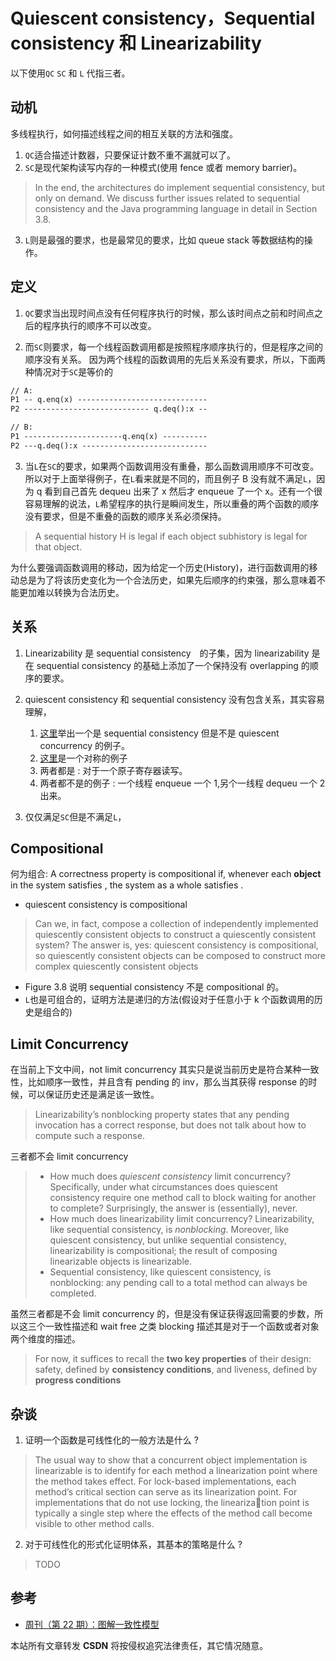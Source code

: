 # Quiescent consistency，Sequential consistency 和 Linearizability
以下使用`QC` `SC` 和 `L` 代指三者。


## 动机
多线程执行，如何描述线程之间的相互关联的方法和强度。

1. `QC`适合描述计数器，只要保证计数不重不漏就可以了。
2. `SC`是现代架构读写内存的一种模式(使用 fence 或者 memory barrier)。

> In the end, the architectures do implement sequential
consistency, but only on demand. We discuss further issues related to sequential
consistency and the Java programming language in detail in Section 3.8.

3. `L`则是最强的要求，也是最常见的要求，比如 queue stack 等数据结构的操作。


## 定义
1. `QC`要求当出现时间点没有任何程序执行的时候，那么该时间点之前和时间点之后的程序执行的顺序不可以改变。

2. 而`SC`则要求，每一个线程函数调用都是按照程序顺序执行的，但是程序之间的顺序没有关系。 因为两个线程的函数调用的先后关系没有要求，所以，下面两种情况对于`SC`是等价的

```txt
// A:
P1 -- q.enq(x) -----------------------------
P2 ---------------------------- q.deq():x --

// B:
P1 ----------------------q.enq(x) ----------
P2 ---q.deq():x ----------------------------
```

3. 当`L`在`SC`的要求，如果两个函数调用没有重叠，那么函数调用顺序不可改变。所以对于上面举得例子，在`L`看来就是不同的，而且例子 B 没有就不满足`L`，因为 q 看到自己首先 dequeu 出来了 x 然后才 enqueue 了一个 x。还有一个很容易理解的说法，`L`希望程序的执行是瞬间发生，所以重叠的两个函数的顺序没有要求，但是不重叠的函数的顺序关系必须保持。

> A sequential history H is legal if each object subhistory is legal for that object.

为什么要强调函数调用的移动，因为给定一个历史(History)，进行函数调用的移动总是为了将该历史变化为一个合法历史，如果先后顺序的约束强，那么意味着不能更加难以转换为合法历史。

## 关系
1. Linearizability 是 sequential consistency　的子集，因为 linearizability 是在 sequential consistency 的基础上添加了一个保持没有 overlapping 的顺序的要求。
2. quiescent consistency 和 sequential consistency 没有包含关系，其实容易理解，
    1. [这里](https://stackoverflow.com/questions/19209274/example-of-execution-which-is-sequentially-consistent-but-not-quiescently-consis)举出一个是 sequential consistency 但是不是 quiescent concurrency 的例子。
    2. [这里](https://stackoverflow.com/questions/48935256/example-of-a-program-order-which-is-quiescently-consistent-but-sequentially-inco)是一个对称的例子
    3. 两者都是 : 对于一个原子寄存器读写。
    4. 两者都不是的例子 : 一个线程 enqueue 一个 1,另个一线程 dequeu 一个 2 出来。

3. 仅仅满足`SC`但是不满足`L`，


## Compositional
何为组合: A correctness property is compositional if, whenever each **object** in the system satisfies , the system as a whole satisfies .

- quiescent consistency is compositional

> Can we, in fact, compose a collection of independently implemented quiescently consistent objects to construct a quiescently consistent system? The answer is, yes: quiescent consistency is compositional, so quiescently consistent objects can be composed to construct more complex quiescently consistent objects

- Figure 3.8 说明 sequential consistency 不是 compositional 的。
-  `L`也是可组合的，证明方法是递归的方法(假设对于任意小于 k 个函数调用的历史是组合的)

## Limit Concurrency
在当前上下文中间，not limit concurrency 其实只是说当前历史是符合某种一致性，比如顺序一致性，并且含有 pending 的 inv，那么当其获得 response 的时候，可以保证历史还是满足该一致性。

> Linearizability’s nonblocking property states that any pending invocation has a correct response, but does not talk about how to compute such a response.

三者都不会 limit concurrency

> - How much does *quiescent consistency* limit concurrency? Specifically, under what circumstances does quiescent consistency require one method call to block waiting for another to complete? Surprisingly, the answer is (essentially), never.
> - How much does linearizability limit concurrency? Linearizability, like sequential consistency, is *nonblocking*. Moreover, like quiescent consistency, but unlike sequential consistency, linearizability is compositional; the result of composing linearizable objects is linearizable.
> - Sequential consistency, like quiescent consistency, is nonblocking: any pending call to a total method can always be completed.

虽然三者都是不会 limit concurrency 的，但是没有保证获得返回需要的步数，所以这三个一致性描述和 wait free 之类 blocking 描述其是对于一个函数或者对象两个维度的描述。
> For now, it suffices to recall the **two key properties** of their design: safety, defined by **consistency conditions**, and liveness, defined by **progress conditions**

## 杂谈
1. 证明一个函数是可线性化的一般方法是什么 ?

> The usual way to show that a concurrent object implementation is linearizable is
to identify for each method a linearization point where the method takes effect.
For lock-based implementations, each method’s critical section can serve as its
linearization point. For implementations that do not use locking, the linearization point is typically a single step where the effects of the method call become
visible to other method calls.

2. 对于可线性化的形式化证明体系，其基本的策略是什么 ?
> TODO

## 参考
- [周刊（第 22 期）：图解一致性模型](https://www.codedump.info/post/20220710-weekly-22/)

<script src="https://giscus.app/client.js"
        data-repo="martins3/martins3.github.io"
        data-repo-id="MDEwOlJlcG9zaXRvcnkyOTc4MjA0MDg="
        data-category="Show and tell"
        data-category-id="MDE4OkRpc2N1c3Npb25DYXRlZ29yeTMyMDMzNjY4"
        data-mapping="pathname"
        data-reactions-enabled="1"
        data-emit-metadata="0"
        data-theme="light"
        data-lang="zh-CN"
        crossorigin="anonymous"
        async>
</script>

本站所有文章转发 **CSDN** 将按侵权追究法律责任，其它情况随意。
